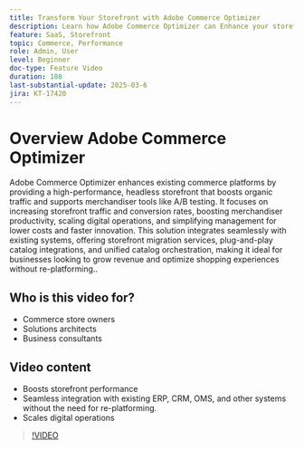 ```yaml
---
title: Transform Your Storefront with Adobe Commerce Optimizer
description: Learn how Adobe Commerce Optimizer can Enhance your storefront with high performance, increased traffic, and seamless integration.
feature: SaaS, Storefront
topic: Commerce, Performance
role: Admin, User
level: Beginner
doc-type: Feature Video
duration: 180
last-substantial-update: 2025-03-6
jira: KT-17420
---
```

# Overview Adobe Commerce Optimizer

Adobe Commerce Optimizer enhances existing commerce platforms by providing a high-performance, headless storefront that boosts organic traffic and supports merchandiser tools like A/B testing. It focuses on increasing storefront traffic and conversion rates, boosting merchandiser productivity, scaling digital operations, and simplifying management for lower costs and faster innovation. This solution integrates seamlessly with existing systems, offering storefront migration services, plug-and-play catalog integrations, and unified catalog orchestration, making it ideal for businesses looking to grow revenue and optimize shopping experiences without re-platforming..

## Who is this video for?

* Commerce store owners
* Solutions architects
* Business consultants

## Video content

* Boosts storefront performance
* Seamless integration with existing ERP, CRM, OMS, and other systems without the need for re-platforming.
* Scales digital operations

>[!VIDEO](https://video.tv.adobe.com/v/3450226?learn=on)
